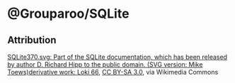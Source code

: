 # @Grouparoo/SQLite

## Attribution

<a href="https://commons.wikimedia.org/wiki/File:Sqlite-square-icon.svg">SQLite370.svg: Part of the SQLite documentation, which has been released by author D. Richard Hipp to the public domain. (SVG version: Mike Toews)derivative work: Loki 66</a>, <a href="https://creativecommons.org/licenses/by-sa/3.0">CC BY-SA 3.0</a>, via Wikimedia Commons
